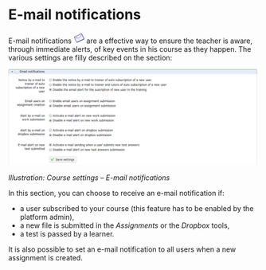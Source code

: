 # E-mail notifications

E-mail notifications ![](../../.gitbook/assets/graphics324.png) are a effective way to ensure the teacher is aware, through immediate alerts, of key events in his course as they happen. The various settings are filly described on the section:

![](../../.gitbook/assets/images243.png)

_Illustration: Course settings – E-mail notifications_

In this section, you can choose to receive an e-mail notification if:

* a user subscribed to your course \(this feature has to be enabled by the platform admin\),
* a new file is submitted in the _Assignments_ or the _Dropbox_ tools,
* a test is passed by a learner.

It is also possible to set an e-mail notification to all users when a new assignment is created.

